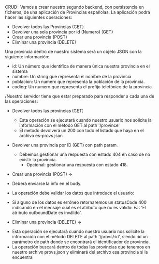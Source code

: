 CRUD- Vamos a crear nuestro segundo backend, con persistencia en ficheros, de una aplicación de Provincias españolas. La aplicación podrá hacer las siguientes operaciones:
 * Devolver todos las Provincias (GET)
 * Devolver una sola provincia por id (Numero) (GET)
 * Crear una provincia (POST)
 * Eliminar una provincia (DELETE)

Una provincia dentro de nuestro sistema será un objeto JSON con la siguiente información:
 - id: Un número que identifica de manera única nuestra provincia en el sistema
 - nombre: Un string que representa el nombre de la provincia
 - poblacion: Un numero que representa la población de la provincia.
 - coding: Un numero que representa el prefijo telefónico de la provincia

/Nuestro servidor tiene que estar preparado para responder a cada una de las operaciones:

* Devolver todos las provincias (GET)
  - Esta operación se ejecutará cuando nuestro usuario nos solicite la información con el método GET al path '/province'
  - El metodo devolverá un 200 con todo el listado que haya en el archivo es-provs.json

 * Devolver una provincia por ID (GET) con path param.
	- Debemos gestionar una respuesta con estado 404 en caso de no existir la provincia.
         - Opcional: gestionar una respuesta con estado 418.

* Crear una provincia (POST) =>
 - Deberá enviarse la info en el body.
 
 - La operación debe validar los datos que introduce el usuario:
    
  - Si alguno de los datos es erróneo retornaremos un statusCode 400 indicando en el mensaje cual es el atributo que no es valido: EJ: 'El atributo outboundDate es inválido'.

 * Eliminar una provincia (DELETE) =>

 - Esta operación se ejecutará cuando nuestro usuario nos solicite la información con el método DELETE al path '/provs/:id', siendo :id un parámetro de path donde se encontrará el identificador de provincia.
  - La operación buscará dentro de todas las provincias que tenemos en nuestro archivo provs.json y eliminará del archivo esa provincia si la encuentra